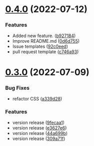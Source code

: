 # [0.4.0](https://github.com/kabir0x23/Cryptoverse/compare/v0.3.0...v0.4.0) (2022-07-12)


### Features

* Added new feature. ([b927184](https://github.com/kabir0x23/Cryptoverse/commit/b927184fc116540c0e18b2811d9616f9b4f2d755))
* Improve README.md ([0d6d755](https://github.com/kabir0x23/Cryptoverse/commit/0d6d755d92ea824e177cab1d79b4facd45c999dd))
* Issue templates ([92c0eed](https://github.com/kabir0x23/Cryptoverse/commit/92c0eed14f34c05ce4a411ad07f58a350868c33c))
* pull request template ([c746a93](https://github.com/kabir0x23/Cryptoverse/commit/c746a934e18a540b4546a8323562cdaddeed22c6))



# [0.3.0](https://github.com/kabir0x23/Cryptoverse/compare/309a71feab3774d6a6fe30521e1dadac920faa10...v0.3.0) (2022-07-09)


### Bug Fixes

* refactor CSS ([a339d28](https://github.com/kabir0x23/Cryptoverse/commit/a339d285419039f7c30ee7f32af9442aca3fc174))


### Features

* version release ([9fecaa1](https://github.com/kabir0x23/Cryptoverse/commit/9fecaa1675dc6002dca56d18e773bab0440fa613))
* version release ([e3627e6](https://github.com/kabir0x23/Cryptoverse/commit/e3627e6bd989884df5b98bf6bb64053e6124fd89))
* version release ([44a699b](https://github.com/kabir0x23/Cryptoverse/commit/44a699b63d7058acdb0438d3450cd886c5e61688))
* version release ([309a71f](https://github.com/kabir0x23/Cryptoverse/commit/309a71feab3774d6a6fe30521e1dadac920faa10))



